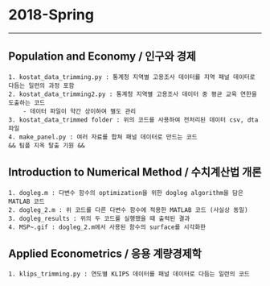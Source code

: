 # 2018-Spring

---

## Population and Economy / 인구와 경제
    1. kostat_data_trimming.py : 통계청 지역별 고용조사 데이터를 지역 패널 데이터로 다듬는 일련의 과정 포함
    2. kostat_data_trimming2.py : 통계청 지역별 고용조사 데이터 중 평균 교육 연한을 도출하는 코드
        - 데이터 파일이 약간 상이하여 별도 관리
    3. kostat_data_trimmed folder : 위의 코드를 사용하여 전처리된 데이터 csv, dta 파일
    4. make_panel.py : 여러 자료를 합쳐 패널 데이터로 만드는 코드
    && 팀플 지옥 탈출 기원 &&

## Introduction to Numerical Method / 수치계산법 개론
    1. dogleg.m : 다변수 함수의 optimization을 위한 doglog algorithm을 담은 MATLAB 코드
    2. dogleg_2.m : 위 코드를 다른 다변수 함수에 적용한 MATLAB 코드 (사실상 동일)
    3. dogleg_results : 위의 두 코드를 실행했을 때 출력된 결과
    4. MSP~.gif : dogleg_2.m에서 사용된 함수의 surface를 시각화한 

## Applied Econometrics / 응용 계량경제학
    1. klips_trimming.py : 연도별 KLIPS 데이터를 패널 데이터로 다듬는 일련의 코드
